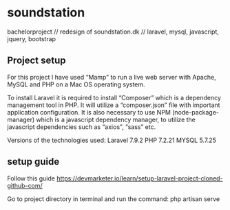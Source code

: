 # soundstation
bachelorproject // redesign of soundstation.dk // laravel, mysql, javascript, jquery, bootstrap

## Project setup

For this project I have used “Mamp” to run a live web server with Apache, MySQL and PHP on a Mac OS operating system. 

To install Laravel it is required to install “Composer” which is a dependency management tool in PHP. It will utilize a “composer.json” file with important application configuration. It is also necessary to use NPM (node-package-manager) which is a javascript dependency manager, to utilize the javascript dependencies such as “axios”, “sass” etc.


Versions of the technologies used:
Laravel 7.9.2
PHP 7.2.21
MYSQL 5.7.25

## setup guide
Follow this guide
https://devmarketer.io/learn/setup-laravel-project-cloned-github-com/


Go to project directory in terminal and run the command: php artisan serve
